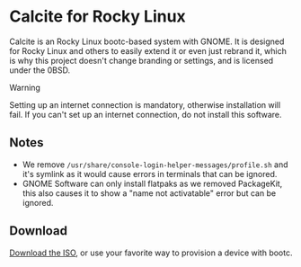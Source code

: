# Calcite for Rocky Linux

Calcite is an Rocky Linux bootc-based system with GNOME. It is designed for Rocky Linux and others to easily extend it or even just rebrand it, which is why this project doesn't change branding or settings, and is licensed under the 0BSD.

> [!WARNING]
> Setting up an internet connection is mandatory, otherwise installation will fail. If you can't set up an internet connection, do not install this software.

## Notes

- We remove `/usr/share/console-login-helper-messages/profile.sh` and it's symlink as it would cause errors in terminals that can be ignored.
- GNOME Software can only install flatpaks as we removed PackageKit, this also causes it to show a "name not activatable" error but can be ignored.

## Download

[Download the ISO](https://github.com/charles8191/calcite/releases/latest/download/9.iso), or use your favorite way to provision a device with bootc.
